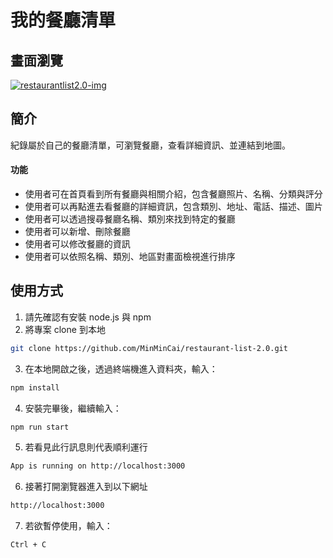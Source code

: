 # 我的餐廳清單

## 畫面瀏覽
[![restaurantlist2.0-img](https://i.imgur.com/MeX3WAym.png)](https://i.imgur.com/MeX3WAy.png)

## 簡介
紀錄屬於自己的餐廳清單，可瀏覽餐廳，查看詳細資訊、並連結到地圖。
  
#### 功能
  - 使用者可在首頁看到所有餐廳與相關介紹，包含餐廳照片、名稱、分類與評分
  - 使用者可以再點進去看餐廳的詳細資訊，包含類別、地址、電話、描述、圖片
  - 使用者可以透過搜尋餐廳名稱、類別來找到特定的餐廳
  - 使用者可以新增、刪除餐廳
  - 使用者可以修改餐廳的資訊
  - 使用者可以依照名稱、類別、地區對畫面檢視進行排序

## 使用方式
  1. 請先確認有安裝 node.js 與 npm
  2. 將專案 clone 到本地
  ```bash
  git clone https://github.com/MinMinCai/restaurant-list-2.0.git
  ```
  3. 在本地開啟之後，透過終端機進入資料夾，輸入：
  ```bash
  npm install
  ```
  4. 安裝完畢後，繼續輸入：
  ```bash
  npm run start
  ```
  5. 若看見此行訊息則代表順利運行
  ```bash
  App is running on http://localhost:3000
  ```
  6. 接著打開瀏覽器進入到以下網址
  ```bash
  http://localhost:3000
  ```
  7. 若欲暫停使用，輸入：
  ```bash
  Ctrl + C
  ```